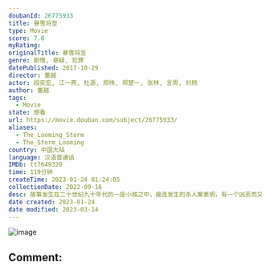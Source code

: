 ```yaml
---
doubanId: 26775933
title: 暴雪将至
type: Movie
score: 7.0
myRating: 
originalTitle: 暴雪将至
genre: 剧情, 悬疑, 犯罪
datePublished: 2017-10-29
director: 董越
actor: 段奕宏, 江一燕, 杜源, 郑伟, 郑楚一, 张林, 言周, 刘桃
author: 董越
tags:
  - Movie
state: 想看
url: https://movie.douban.com/subject/26775933/
aliases:
  - The_Looming_Storm
  - The_Storm_Looming
country: 中国大陆
language: 汉语普通话
IMDb: tt7649320
time: 119分钟
createTime: 2023-01-24 01:24:05
collectionDate: 2022-09-16
desc: 故事发生在二十世纪九十年代的一座小城之中，接连发生的杀人案表明，有一个凶恶而又冷血的连环杀手潜伏在这座阴雨连绵的城市之中，而且此人极有可能是当地一座工厂里的内部人员。余国伟（段奕宏饰）是工厂保卫科干...
date created: 2023-01-24
date modified: 2023-03-14
---
```


![image](p2505160594.jpg)

Comment:
---
